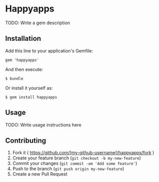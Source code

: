 # Happyapps

TODO: Write a gem description

## Installation

Add this line to your application's Gemfile:

    gem 'happyapps'

And then execute:

    $ bundle

Or install it yourself as:

    $ gem install happyapps

## Usage

TODO: Write usage instructions here

## Contributing

1. Fork it ( https://github.com/[my-github-username]/happyapps/fork )
2. Create your feature branch (`git checkout -b my-new-feature`)
3. Commit your changes (`git commit -am 'Add some feature'`)
4. Push to the branch (`git push origin my-new-feature`)
5. Create a new Pull Request
